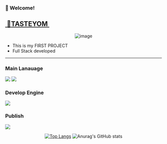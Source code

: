 <!-- info -->
### :wave: Welcome!


<!-- TASTEYOM -->
## <a href="http://tasteyom.com"> :meat_on_bone:TASTEYOM </a>
<div align="center">
  
![image](https://user-images.githubusercontent.com/49058580/173588612-70de547b-f053-4a7e-bf63-90a239c7867b.png)
  
</div>

- This is my FIRST PROJECT
- Full Stack developed

------
<!-- Language logo-->
### Main Lanauage
<img src="https://img.shields.io/badge/java-%23007396.svg?&style=for-the-badge&logo=java&logoColor=white" /> <img src="https://img.shields.io/badge/javascript-%23F7DF1E.svg?&style=for-the-badge&logo=javascript&logoColor=black" />

### Develop Engine
<img src="https://img.shields.io/badge/node.js-%23339933.svg?&style=for-the-badge&logo=node.js&logoColor=white" />

### Publish
<img src="https://img.shields.io/badge/amazon%20aws-%23232F3E.svg?&style=for-the-badge&logo=amazon%20aws&logoColor=white" />

<div align="center">
  
<!-- most used language -->
[![Top Langs](https://github-readme-stats.vercel.app/api/top-langs/?username=delay-100&layout=compact)](https://github.com/delay-100/github-readme-stats) <!-- Github Status --> ![Anurag's GitHub stats](https://github-readme-stats.vercel.app/api?username=delay-100&show_icons=true&theme=dracula)

</div>
